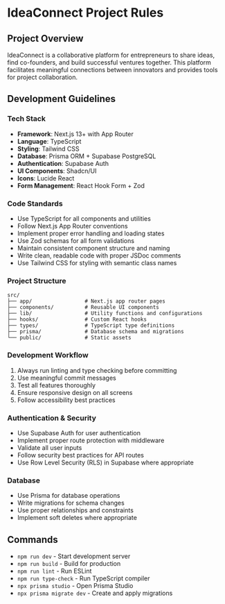 # IdeaConnect Project Rules

## Project Overview
IdeaConnect is a collaborative platform for entrepreneurs to share ideas, find co-founders, and build successful ventures together. This platform facilitates meaningful connections between innovators and provides tools for project collaboration.

## Development Guidelines

### Tech Stack
- **Framework**: Next.js 13+ with App Router
- **Language**: TypeScript
- **Styling**: Tailwind CSS
- **Database**: Prisma ORM + Supabase PostgreSQL
- **Authentication**: Supabase Auth
- **UI Components**: Shadcn/UI
- **Icons**: Lucide React
- **Form Management**: React Hook Form + Zod

### Code Standards
- Use TypeScript for all components and utilities
- Follow Next.js App Router conventions
- Implement proper error handling and loading states
- Use Zod schemas for all form validations
- Maintain consistent component structure and naming
- Write clean, readable code with proper JSDoc comments
- Use Tailwind CSS for styling with semantic class names

### Project Structure
```
src/
├── app/                 # Next.js app router pages
├── components/          # Reusable UI components
├── lib/                 # Utility functions and configurations
├── hooks/               # Custom React hooks
├── types/               # TypeScript type definitions
├── prisma/              # Database schema and migrations
└── public/              # Static assets
```

### Development Workflow
1. Always run linting and type checking before committing
2. Use meaningful commit messages
3. Test all features thoroughly
4. Ensure responsive design on all screens
5. Follow accessibility best practices

### Authentication & Security
- Use Supabase Auth for user authentication
- Implement proper route protection with middleware
- Validate all user inputs
- Follow security best practices for API routes
- Use Row Level Security (RLS) in Supabase where appropriate

### Database
- Use Prisma for database operations
- Write migrations for schema changes
- Use proper relationships and constraints
- Implement soft deletes where appropriate

## Commands
- `npm run dev` - Start development server
- `npm run build` - Build for production
- `npm run lint` - Run ESLint
- `npm run type-check` - Run TypeScript compiler
- `npx prisma studio` - Open Prisma Studio
- `npx prisma migrate dev` - Create and apply migrations